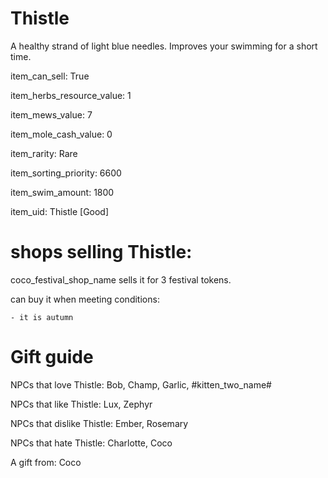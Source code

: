 # Thistle

A healthy strand of light blue needles. Improves your swimming for a short time.

item_can_sell: True

item_herbs_resource_value: 1

item_mews_value: 7

item_mole_cash_value: 0

item_rarity: Rare

item_sorting_priority: 6600

item_swim_amount: 1800

item_uid: Thistle [Good]

# shops selling Thistle:

coco_festival_shop_name sells it for 3 festival tokens.

  can buy it when meeting conditions: 

    - it is autumn

# Gift guide

NPCs that love Thistle: Bob, Champ, Garlic, #kitten_two_name#

NPCs that like Thistle: Lux, Zephyr

NPCs that dislike Thistle: Ember, Rosemary

NPCs that hate Thistle: Charlotte, Coco

A gift from: Coco